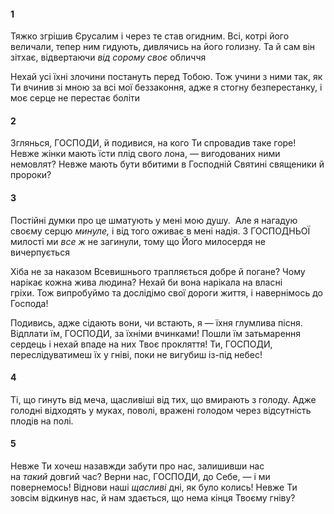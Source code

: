 
#### 1
Тяжко згрішив Єрусалим і через те став огидним. Всі, котрі його величали, тепер ним гидують, дивлячись на його голизну. Та й сам він зітхає, відвертаючи _від сорому своє_ обличчя

Нехай усі їхні злочини постануть перед Тобою. Тож учини з ними так, як Ти вчинив зі мною за всі мої беззаконня, адже я стогну безперестанку, і моє серце не перестає боліти

#### 2
Зглянься, ГОСПОДИ, й подивися, на кого Ти спровадив таке горе! Невже жінки мають їсти плід свого лона, — вигодованих ними немовлят? Невже мають бути вбитими в Господній Святині священики й пророки?

#### 3
Постійні думки про це шматують у мені мою душу.  Але я нагадую своєму серцю _минуле,_ і від того оживає в мені надія. З ГОСПОДНЬОЇ милості ми _все ж_ не загинули, тому що Його милосердя не вичерпується

Хіба не за наказом Всевишнього трапляється добре й погане? Чому нарікає кожна жива людина? Нехай би вона нарікала на власні гріхи. Тож випробуймо та дослідімо свої дороги життя, і навернімось до Господа!

Подивись, адже сідають вони, чи встають, я — їхня глумлива пісня. Відплати їм, ГОСПОДИ, за їхніми вчинками! Пошли їм затьмарення сердець і нехай впаде на них Твоє прокляття! Ти, ГОСПОДИ, переслідуватимеш їх у гніві, поки не вигубиш із-під небес!

#### 4
Ті, що гинуть від меча, щасливіші від тих, що вмирають з голоду. Адже голодні відходять у муках, поволі, вражені голодом через відсутність плодів на полі.

#### 5
Невже Ти хочеш назавжди забути про нас, залишивши нас на _такий_ довгий час? Верни нас, ГОСПОДИ, до Себе, — і ми повернемось! Віднови наші _щасливі_ дні, як було колись! Невже Ти зовсім відкинув нас, й нам здається, що нема кінця Твоєму гніву?